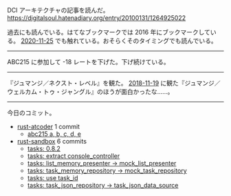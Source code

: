 DCI アーキテクチャの記事を読んだ。 <https://digitalsoul.hatenadiary.org/entry/20100131/1264925022>

過去にも読んでいる。はてなブックマークでは 2016 年にブックマークしている。 [2020-11-25] でも触れている。おそらくそのタイミングでも読んでいる。

---

ABC215 に参加して -18 レートを下げた。下げ続けている。

---

『ジュマンジ／ネクスト・レベル』を観た。 [2018-11-19] に観た『ジュマンジ／ウェルカム・トゥ・ジャングル』のほうが面白かったな……。

---

今日のコミット。

- [rust-atcoder](https://github.com/bouzuya/rust-atcoder) 1 commit
  - [abc215 a, b, c, d, e](https://github.com/bouzuya/rust-atcoder/commit/ff3c39c585cc86651231bfb2470708eea2107fe6)
- [rust-sandbox](https://github.com/bouzuya/rust-sandbox) 6 commits
  - [tasks: 0.8.2](https://github.com/bouzuya/rust-sandbox/commit/070dbc6ee56e75679c7962860c914033ef9bcdee)
  - [tasks: extract console_controller](https://github.com/bouzuya/rust-sandbox/commit/d218abb8a319b7f88fdfeeb853fb5e05e9c3da91)
  - [tasks: list_memory_presenter -> mock_list_presenter](https://github.com/bouzuya/rust-sandbox/commit/38d9feb0a3466a7011490d0d02a3066eda9f7c26)
  - [tasks: task_memory_repository -> mock_task_repository](https://github.com/bouzuya/rust-sandbox/commit/5239e4acd059b7058b9726ed955de1cafec42455)
  - [tasks: use task_id](https://github.com/bouzuya/rust-sandbox/commit/586cabc52542e4d346971609f843526f2e671965)
  - [tasks: task_json_repository -> task_json_data_source](https://github.com/bouzuya/rust-sandbox/commit/2c6f5d678ca8c4556f8c141a73e27ca54bb48a20)

[2020-11-25]: https://blog.bouzuya.net/2020/11/25/

[2018-11-19]: https://blog.bouzuya.net/2018/11/19/
